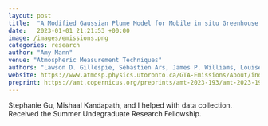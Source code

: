 ```yaml
---
layout: post
title:  "A Modified Gaussian Plume Model for Mobile in situ Greenhouse Gas Measurements"
date:   2023-01-01 21:21:53 +00:00
image: /images/emissions.png
categories: research
author: "Amy Mann"
venue: "Atmospheric Measurement Techniques"
authors: "Lawson D. Gillespie, Sébastien Ars, James P. Williams, Louise Klotz, Tianjie Feng, Stephanie Gu,Mishaal Kandapath, <strong>Amy Mann</strong>, Michael Raczkowski, Mary Kang, Felix Vogel, Debra Wunch"
website: https://www.atmosp.physics.utoronto.ca/GTA-Emissions/About/index.html
preprint: https://amt.copernicus.org/preprints/amt-2023-193/amt-2023-193.pdf
---
```

Stephanie Gu, Mishaal Kandapath, and I helped with data collection. Received the Summer Undegraduate Research Fellowship. 
